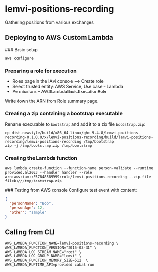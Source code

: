 # lemvi-positions-recording
Gathering positions from various exchanges

## Deploying to AWS Custom Lambda

### Basic setup

```shell
aws configure
```

### Preparing a role for execution
 - Roles page in the IAM console --> Create role
 - Select trusted entity: AWS Service, Use case – Lambda
 - Permissions – AWSLambdaBasicExecutionRole

Write down the ARN from Role summary page.

### Creating a zip containing a bootstrap executable
Rename executable to `bootstrap` and add it to a zip file `bootstrap.zip`:
```shell
cp dist-newstyle/build/x86_64-linux/ghc-9.4.8/lemvi-positions-recording-0.1.0.0/x/lemvi-positions-recording/build/lemvi-positions-recording/lemvi-positions-recording /tmp/bootstrap
zip -j /tmp/bootstrap.zip /tmp/bootstrap
```

### Creating the Lambda function
```shell
aws lambda create-function --function-name person-validate --runtime provided.al2023 --handler handler --role arn:aws:iam::857848589999:role/lemvi-positions-recording --zip-file fileb:///tmp/bootstrap.zip 
```

### Testing from AWS console
Configure test event with content:
```json
{
  "personName": "Bob",
  "personAge": 12,
  "other": "sample"
}
```

## Calling from CLI
```shell
AWS_LAMBDA_FUNCTION_NAME=lemvi-positions-recording \
AWS_LAMBDA_FUNCTION_VERSION="2015-03-31" \
AWS_LAMBDA_LOG_STREAM_NAME="root" \
AWS_LAMBDA_LOG_GROUP_NAME="lemvi" \
AWS_LAMBDA_FUNCTION_MEMORY_SIZE=512  \
AWS_LAMBDA_RUNTIME_API=provided cabal run
```

